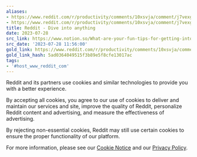 ```yaml
---
aliases:
- https://www.reddit.com/r/productivity/comments/10xsvja/comment/j7vexgv/?rdt=0
- https://www.reddit.com/r/productivity/comments/10xsvja/comment/j7vexgv/?utm_source=share&utm_medium=web3x&utm_name=web3xcss&utm_term=1&utm_content=share_button
title: Reddit - Dive into anything
date: 2023-07-28
src_link: https://www.notion.so/What-are-your-fun-tips-for-getting-into-deep-focus-r-productivity-92106c6db6f840bbba276af08401ef55
src_date: '2023-07-28 11:56:00'
gold_link: https://www.reddit.com/r/productivity/comments/10xsvja/comment/j7vexgv/?rdt=0
gold_link_hash: 5ad0364049515f3b89e5f8cfe13017ac
tags:
- '#host_www_reddit_com'
---
```




 Reddit and its partners use cookies and similar technologies to provide you with a better experience.
 



 By accepting all cookies, you agree to our use of cookies to deliver and maintain our services and site, improve the quality of Reddit, personalize Reddit content and advertising, and measure the effectiveness of advertising.
 



 By rejecting non-essential cookies, Reddit may still use certain cookies to ensure the proper functionality of our platform.
 



 For more information, please see our
 [Cookie Notice](https://reddit.com/en-us/policies/cookies)
 and our
 [Privacy Policy](https://reddit.com/en-us/policies/privacy-policy).